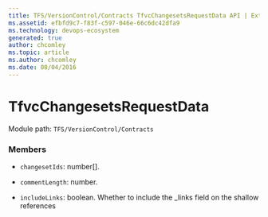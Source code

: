 ```yaml
---
title: TFS/VersionControl/Contracts TfvcChangesetsRequestData API | Extensions for Azure DevOps Services
ms.assetid: efbfd9c7-f83f-c597-046e-66c6dc42dfa9
ms.technology: devops-ecosystem
generated: true
author: chcomley
ms.topic: article
ms.author: chcomley
ms.date: 08/04/2016
---
```


# TfvcChangesetsRequestData

Module path: `TFS/VersionControl/Contracts`

### Members

* `changesetIds`: number[].

* `commentLength`: number.

* `includeLinks`: boolean. Whether to include the \_links field on the shallow references
